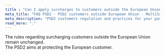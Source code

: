 ```yaml
---
title : "Can I apply surcharges to customers outside the European Union?"
meta_title: "FAQ PSD2 - PSD2 customers outside European Union - MultiSafepay Documentation Center"
meta_description: "PSD2 customers regulation and practices for your payments outside European Union and surcharges, shown and explained by MultiSafepay"
read_more: "."
---
```


The rules regarding surcharging customers outside the European Union remain unchanged.  
The PSD2 aims at protecting the European customer.
